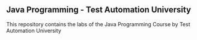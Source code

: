 ## Java Programming - Test Automation University 
This repository contains the labs of the Java Programming Course by Test Automation University 
